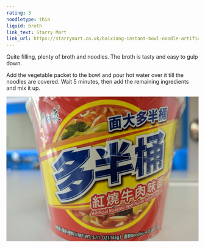 ```yaml
---
rating: 3
noodletype: thin
liquid: broth
link_text: Starry Mart
link_url: https://starrymart.co.uk/baixiang-instant-bowl-noodle-artificial-roasted-beef-flavour-145g.html
---
```


Quite filling, plenty of broth and noodles.  The broth is tasty and easy to gulp down.  

Add the vegetable packet to the bowl and pour hot water over it till the noodles are covered.  Wait 5 minutes, then add the remaining ingredients and mix it up.  

![Baixiang Instant Bowl Noodle Artificial Roasted Beef Flavour](images/027.jpg)